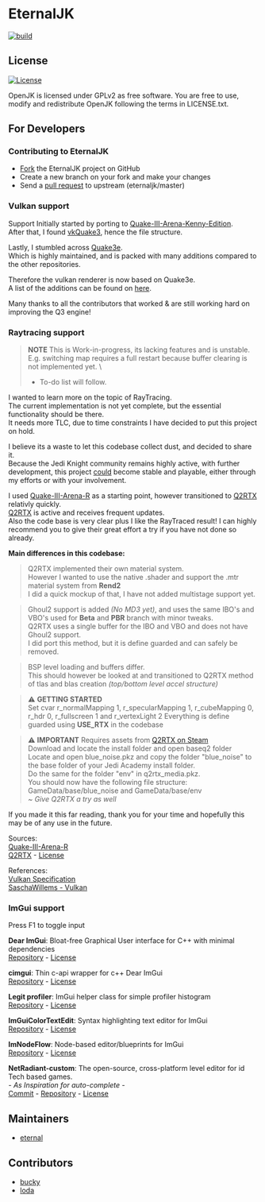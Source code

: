# EternalJK
[![build](https://github.com/JKSunny/EternalJK/actions/workflows/build.yml/badge.svg)](https://github.com/JKSunny/EternalJK/actions/workflows/build.yml)

## License

[![License](https://img.shields.io/github/license/eternalcodes/EternalJK.svg)](https://github.com/eternalcodes/EternalJK/blob/master/LICENSE.txt)

OpenJK is licensed under GPLv2 as free software. You are free to use, modify and redistribute OpenJK following the terms in LICENSE.txt.

## For Developers

### Contributing to EternalJK
* [Fork](https://github.com/JKSunny/EternalJK/fork) the EternalJK project on GitHub
* Create a new branch on your fork and make your changes
* Send a [pull request](https://help.github.com/articles/creating-a-pull-request) to upstream (eternaljk/master)

### Vulkan support
Support Initially started by porting to [Quake-III-Arena-Kenny-Edition](https://github.com/kennyalive/Quake-III-Arena-Kenny-Edition).<br />
After that, I found [vkQuake3](https://github.com/suijingfeng/vkQuake3/tree/master/code), hence the file structure.

Lastly, I stumbled across [Quake3e](https://github.com/ec-/Quake3e).<br />
Which is highly maintained, and is packed with many additions compared to the other repositories.

Therefore the vulkan renderer is now based on Quake3e. <br />A list of the additions can be found on [here](https://github.com/ec-/Quake3e#user-content-vulkan-renderer).

Many thanks to all the contributors that worked & are still working hard on improving the Q3 engine!

### Raytracing support
> **NOTE** This is Work-in-progress, its lacking features and is unstable. \
> E.g. switching map requires a full restart because buffer clearing is not implemented yet. \
> - To-do list will follow.

I wanted to learn more on the topic of RayTracing. \
The current implementation is not yet complete, but the essential functionality should be there. \
It needs more TLC, due to time constraints I have decided to put this project on hold.

I believe its a waste to let this codebase collect dust, and decided to share it. \
Because the Jedi Knight community remains highly active, with further development, this project <ins>could</ins> become stable and playable, either through my efforts or with your involvement. 

I used [Quake-III-Arena-R](https://github.com/fknfilewalker/Quake-III-Arena-R) as a starting point, however transitioned to [Q2RTX](https://github.com/NVIDIA/Q2RTX) relativly quickly. \
[Q2RTX](https://github.com/NVIDIA/Q2RTX) is active and receives frequent updates. \
Also the code base is very clear plus I like the RayTraced result!
I can highly recommend you to give their great effort a try if you have not done so already.

**Main differences in this codebase:**

> Q2RTX implemented their own material system. \
> However I wanted to use the native .shader and support the .mtr material system from **Rend2** \
> I did a quick mockup of that, I have not added multistage support yet.

> Ghoul2 support is added *(No MD3 yet)*, and uses the same IBO's and VBO's used for **Beta** and **PBR** branch with minor tweaks. \
> Q2RTX uses a single buffer for the IBO and VBO and does not have Ghoul2 support. \
> I did port this method, but it is define guarded and can safely be removed.

> BSP level loading and buffers differ. \
> This should however be looked at and transitioned to Q2RTX method of tlas and blas creation *(top/bottom level accel structure)*

> ⚠️ **GETTING STARTED** \
> Set cvar r_normalMapping 1, r_specularMapping 1, r_cubeMapping 0, r_hdr 0, r_fullscreen 1 and r_vertexLight 2 
> Everything is define guarded using **USE_RTX** in the codebase

> ⚠️ **IMPORTANT** Requires assets from [Q2RTX on Steam](https://store.steampowered.com/app/1089130/Quake_II_RTX/) \
> Download and locate the install folder and open baseq2 folder \
> Locate and open blue_noise.pkz and copy the folder "blue_noise" to the base folder of your Jedi Academy install folder. \
> Do the same for the folder "env" in q2rtx_media.pkz. \
> You should now have the following file structure: GameData/base/blue_noise and GameData/base/env \
> *~ Give Q2RTX a try as well*

If you made it this far reading, thank you for your time and hopefully this may be of any use in the future.

Sources: \
[Quake-III-Arena-R](https://github.com/fknfilewalker/Quake-III-Arena-R) \
[Q2RTX](https://github.com/NVIDIA/Q2RTX) - [License](https://github.com/NVIDIA/Q2RTX/blob/master/license.txt)

References: \
[Vulkan Specification](https://registry.khronos.org/vulkan/specs/1.2-extensions/html/vkspec.html) \
[SaschaWillems - Vulkan](https://github.com/SaschaWillems/Vulkan)

### ImGui support 
Press F1 to toggle input

**Dear ImGui**: Bloat-free Graphical User interface for C++ with minimal dependencies<br />
[Repository](https://github.com/ocornut/imgui) - 
[License](https://github.com/ocornut/imgui/blob/master/LICENSE.txt)

**cimgui**: Thin c-api wrapper for c++ Dear ImGui<br />
[Repository](https://github.com/cimgui/cimgui) - 
[License](https://github.com/cimgui/cimgui/blob/docking_inter/LICENSE)

**Legit profiler**: ImGui helper class for simple profiler histogram<br />
[Repository](https://github.com/Raikiri/LegitProfiler) - 
[License](https://github.com/Raikiri/LegitProfiler/blob/master/LICENSE.txt)

**ImGuiColorTextEdit**: Syntax highlighting text editor for ImGui<br />
[Repository](https://github.com/BalazsJako/ImGuiColorTextEdit) - 
[License](https://github.com/BalazsJako/ImGuiColorTextEdit/blob/master/LICENSE)

**ImNodeFlow**: Node-based editor/blueprints for ImGui<br />
[Repository](https://github.com/Fattorino/ImNodeFlow) - 
[License](https://github.com/Fattorino/ImNodeFlow/blob/master/LICENSE.txt)

**NetRadiant-custom**: The open-source, cross-platform level editor for id Tech based games.<br />
*- As Inspiration for auto-complete -*<br />
[Commit](https://github.com/Garux/netradiant-custom/commit/9c2fbc9d1dd4029c0f76aec2830f991fcb2c259e) -
[Repository](https://github.com/Garux/netradiant-custom/tree/master) -
[License](https://github.com/Raikiri/LegitProfiler/blob/master/LICENSE.txt)
## Maintainers

* [eternal](https://github.com/eternalcodes)

## Contributors 
* [bucky](https://github.com/Bucky21659)
* [loda](https://github.com/videoP)
